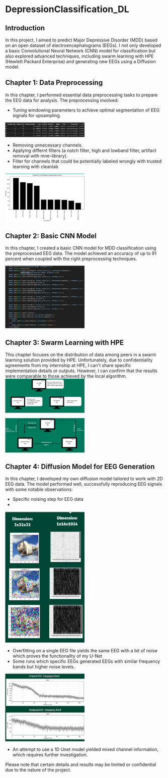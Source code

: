 # DepressionClassification_DL

## Introduction
In this project, I aimed to predict Major Depressive Disorder (MDD) based on an open dataset of electroencephalograms (EEGs). I not only developed a basic Convolutional Neural Network (CNN) model for classification but also explored advanced techniques, including swarm learning with HPE (Hewlett Packard Enterprise) and generating new EEGs using a Diffusion model.

## Chapter 1: Data Preprocessing
In this chapter, I performed essential data preprocessing tasks to prepare the EEG data for analysis. The preprocessing involved:
- Tuning windowing parameters to achieve optimal segmentation of EEG signals for upsampling.

<img src="https://github.com/42elenz/DepressionClassification_DL/blob/master/hyperparameter.png" width=50%>

-  Removing unnecessary channels.
-  Applying differnt filters (a notch filter, high and lowband filter, artifact removal with mne-library).
-  Filter for channels that could be potentially labeled wrongly with trusted learning with cleanlab

<img src="https://github.com/42elenz/DepressionClassification_DL/blob/master/cleanlab.png" width=50%>

## Chapter 2: Basic CNN Model
In this chapter, I created a basic CNN model for MDD classification using the preprocessed EEG data. The model achieved an accuracy of up to 91 percent when coupled with the right preprocessing techniques.

<img src="https://github.com/42elenz/DepressionClassification_DL/blob/master/CNN.png" width=50%>

## Chapter 3: Swarm Learning with HPE
This chapter focuses on the distribution of data among peers in a swarm learning solution provided by HPE. Unfortunately, due to confidentiality agreements from my internship at HPE, I can't share specific implementation details or outputs. However, I can confirm that the results were comparable to those achieved by the local algorithm.
<img src="https://github.com/42elenz/DepressionClassification_DL/blob/master/Aufbau1.png" width=50%>

<img src="https://github.com/42elenz/DepressionClassification_DL/blob/master/Aufbau2.png" width=50%>

## Chapter 4: Diffusion Model for EEG Generation
In this chapter, I developed my own diffusion model tailored to work with 2D EEG data. The model performed well, successfully reproducing EEG signals with some notable observations:
- Specific noising step for EEG data
- 
<img src="https://github.com/42elenz/DepressionClassification_DL/blob/master/diffusionprocess.png" width=50%>

- Overfitting on a single EEG file yields the same EEG with a bit of noise which proves the functionallty of my U-Net
- Some runs which specific EEGs generated EEGs with similar frequency bands but higher noise levels.

<img src="https://github.com/42elenz/DepressionClassification_DL/blob/master/Diffusion.png" width=50%>

- An attempt to use a 1D Unet model yielded mixed channel information, which requires further investigation.

Please note that certain details and results may be limited or confidential due to the nature of the project.
